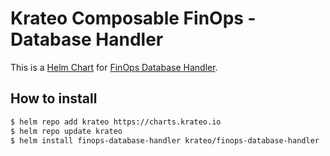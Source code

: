 # Krateo Composable FinOps - Database Handler

This is a [Helm Chart](https://helm.sh/docs/topics/charts/) for [FinOps Database Handler](https://github.com/krateoplatformops/finops-database-handler).

## How to install

```sh
$ helm repo add krateo https://charts.krateo.io
$ helm repo update krateo
$ helm install finops-database-handler krateo/finops-database-handler
```

